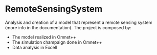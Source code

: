 # RemoteSensingSystem
Analysis and creation of a model that represent a remote sensing system (more info in the documentation).
The project is composed by:
- The model realized in Omnet++
- The simulation champaign done in Omnet++
- Data analysis in Excell
